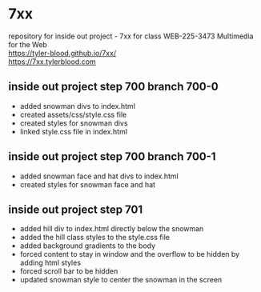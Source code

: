 # 7xx

repository for inside out project - 7xx for class WEB-225-3473 Multimedia for the Web  
<https://tyler-blood.github.io/7xx/>  
<https://7xx.tylerblood.com>  

## inside out project step 700 branch 700-0

- added snowman divs to index.html
- created assets/css/style.css file
- created styles for snowman divs
- linked style.css file in index.html

## inside out project step 700 branch 700-1

- added snowman face and hat divs to index.html
- created styles for snowman face and hat

## inside out project step 701

- added hill div to index.html directly below the snowman
- added the hill class styles to the style.css file
- added background gradients to the body
- forced content to stay in window and the overflow to be hidden by adding html styles
- forced scroll bar to be hidden
- updated snowman style to center the snowman in the screen
